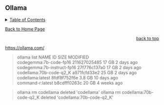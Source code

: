 <a id="readme_top"></a>
## Ollama















<details>
<summary><u>Table of Contents</u></summary>

+ <a href="#ollama">ollama</a>

</details>

<a href="https://github.com/HomeStudiosDIY/HomeStudiosDIY/blob/main/README.md">Back to Home Page</a>



<p align="right"><a href="#readme_top">back to top</a></p>


https://ollama.com/




> ollama list
NAME                           	ID          	SIZE  	MODIFIED     
codegemma:7b-code-fp16         	211627025485	17 GB 	2 days ago  	
codegemma:7b-instruct-fp16     	27f776c137a0	17 GB 	2 days ago  	
codellama:70b-code-q2_K        	a971fcfd33e2	25 GB 	2 days ago  	
codellama:latest               	8fdf8f752f6e	3.8 GB	10 days ago 	
command-r:latest               	b8cdfff0263c	20 GB 	4 weeks ago 

> ollama rm codellama
deleted 'codellama'
> ollama rm codellama:70b-code-q2_K 
deleted 'codellama:70b-code-q2_K'